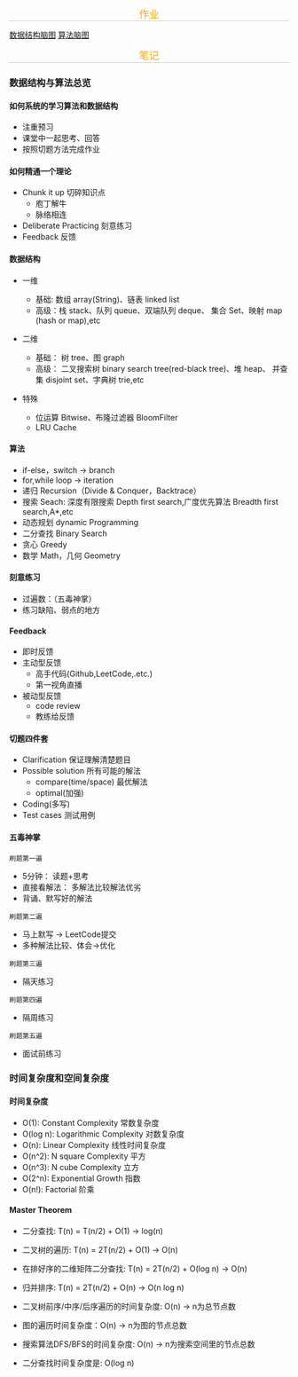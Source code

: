 <abbr style="display:block;font-size: 18px;color:orange;text-align: center;border-bottom: 1px dotted #999;">作业</abbr>


[数据结构脑图](http://naotu.baidu.com/file/6db9b3f894b01a952786cb0080454edc?token=4593bb918fca7f49)
[算法脑图](http://naotu.baidu.com/file/96ccd6e5b3e2a4e6724cff20cbfd7d97?token=57b2b51543403a71)

<abbr style="display:block;font-size: 18px;color:orange;text-align: center;border-bottom: 1px dotted #999;">笔记</abbr>

### 数据结构与算法总览

#### 如何系统的学习算法和数据结构

 - 注重预习
 - 课堂中一起思考、回答
 - 按照切题方法完成作业

#### 如何精通一个理论

 - Chunk it up 切碎知识点
    * 庖丁解牛
    * 脉络相连
 - Deliberate Practicing 刻意练习
 - Feedback 反馈

 #### 数据结构

 - 一维
    * 基础: 数组 array(String)、链表 linked list
    * 高级：栈 stack、队列 queue、双端队列 deque、 集合 Set、映射 map (hash or map),etc

 - 二维
    * 基础： 树 tree、图 graph
    * 高级： 二叉搜索树 binary search tree(red-black tree)、堆 heap、 并查集 disjoint set、字典树 trie,etc
 - 特殊
    * 位运算 Bitwise、布隆过滤器 BloomFilter
    * LRU Cache

#### 算法

 - if-else，switch -> branch
 - for,while loop -> iteration
 - 递归 Recursion（Divide & Conquer，Backtrace）
 - 搜索 Seach: 深度有限搜索 Depth first search,广度优先算法 Breadth first search,A*,etc
 - 动态规划 dynamic Programming
 - 二分查找 Binary Search
 - 贪心 Greedy
 - 数学 Math，几何 Geometry

 #### 刻意练习

 - 过遍数：（五毒神掌）
 - 练习缺陷、弱点的地方

#### Feedback
  
 - 即时反馈
 - 主动型反馈
    * 高手代码(Github,LeetCode,.etc.)
    * 第一视角直播
 - 被动型反馈
    * code review
    * 教练给反馈

#### 切题四件套

 - Clarification 保证理解清楚题目
 - Possible solution 所有可能的解法
    * compare(time/space) 最优解法
    * optimal(加强)
 - Coding(多写)
 - Test cases 测试用例


#### 五毒神掌

`刷题第一遍`
 - 5分钟： 读题+思考
 - 直接看解法： 多解法比较解法优劣
 - 背诵、默写好的解法

`刷题第二遍`
 - 马上默写 -> LeetCode提交
 - 多种解法比较、体会->优化

`刷题第三遍`
 - 隔天练习

`刷题第四遍`
 - 隔周练习

`刷题第五遍`
 - 面试前练习



### 时间复杂度和空间复杂度

#### 时间复杂度

 - O(1): Constant Complexity 常数复杂度
 - O(log n): Logarithmic Complexity 对数复杂度
 - O(n): Linear Complexity 线性时间复杂度
 - O(n^2): N square Complexity 平方
 - O(n^3): N cube Complexity 立方
 - O(2^n): Exponential Growth 指数
 - O(n!): Factorial 阶乘
 
#### Master Theorem

 - 二分查找: T(n) = T(n/2) + O(1)   ->   log(n)
 - 二叉树的遍历: T(n) = 2T(n/2) + O(1)  ->   O(n)
 - 在排好序的二维矩阵二分查找: T(n) = 2T(n/2) + O(log n)   -> O(n)
 - 归并排序: T(n) = 2T(n/2) + O(n)   -> O(n log n)
 
 - 二叉树前序/中序/后序遍历的时间复杂度: O(n)  -> n为总节点数
 - 图的遍历时间复杂度：O(n)  -> n为图的节点总数
 - 搜索算法DFS/BFS的时间复杂度: O(n)  -> n为搜索空间里的节点总数
 - 二分查找时间复杂度是: O(log n)

